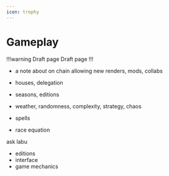 ```yaml
---
icon: trophy
---
```


# Gameplay

!!!warning Draft page
Draft page
!!!

- a note about on chain allowing new renders, mods, collabs

- houses, delegation
- seasons, editions
- weather, randomness, complexity, strategy, chaos
- spells
- race equation


ask labu
- editions
- interface
- game mechanics